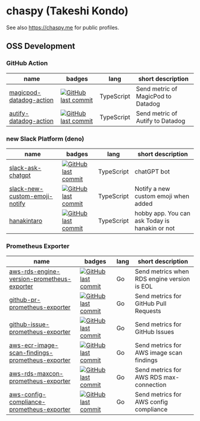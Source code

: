 # chaspy (Takeshi Kondo)

See also https://chaspy.me for public profiles.

## OSS Development

### GitHub Action

| name                                                                                                                         | badges                                                                                                                                                                                                   | lang         | short description                          |
| ---------------------------------------------------------------------------------------------------------------------------- | -------------------------------------------------------------------------------------------------------------------------------------------------------------------------------------------------------- | ------------ | ------------------------------------------ |
| [magicpod-datadog-action](https://github.com/chaspy/magicpod-datadog-action)                                                 | [![GitHub last commit](https://img.shields.io/github/last-commit/chaspy/magicpod-datadog-action.svg)](https://github.com/chaspy/meagicpod-datadog-action)                                                | TypeScript   | Send metric of MagicPod to Datadog         |
| [autify-datadog-action](https://github.com/chaspy/autify-datadog-action)                                                 | [![GitHub last commit](https://img.shields.io/github/last-commit/chaspy/autify-datadog-action.svg)](https://github.com/chaspy/autify-datadog-action)                                                | TypeScript   | Send metric of Autify to Datadog         |

### new Slack Platform (deno)

| name                                                                                     | badges                                                                                                                                       | lang       | short description                              |
| ---------------------------------------------------------------------------------------- | -------------------------------------------------------------------------------------------------------------------------------------------- | ---------- | ---------------------------------------------- |
| [slack-ask-chatgpt](https://github.com/chaspy/slack-ask-chatgpt)                         | [![GitHub last commit](https://img.shields.io/github/last-commit/chaspy/slack-ask-chatgpt.svg)](https://github.com/chaspy/slack-ask-chatgpt) | TypeScript | chatGPT bot                                    |
| [slack-new-custom-emoji-notify](https://github.com/chaspy/slack-new-custom-emoji-notify) | [![GitHub last commit](https://img.shields.io/github/last-commit/chaspy/slack-new-custom-emoji-notify.svg)](https://github.com/chaspy/{})    | TypeScript | Notify a new custom emoji when added           |
| [hanakintaro](https://github.com/chaspy/hanakintaro)                                     | [![GitHub last commit](https://img.shields.io/github/last-commit/chaspy/hanakintaro.svg)](https://github.com/chaspy/hanakintaro)             | TypeScript | hobby app. You can ask Today is hanakin or not |

### Prometheus Exporter

| name                                                                                                                         | badges                                                                                                                                                                                                   | lang | short description                           |
| ---------------------------------------------------------------------------------------------------------------------------- | -------------------------------------------------------------------------------------------------------------------------------------------------------------------------------------------------------- | ---- | ------------------------------------------- |
| [aws-rds-engine-version-prometheus-exporter](https://github.com/chaspy/aws-rds-engine-version-prometheus-exporter)           | [![GitHub last commit](https://img.shields.io/github/last-commit/chaspy/aws-rds-engine-version-prometheus-exporter.svg)](https://github.com/chaspy/aws-rds-engine-version-prometheus-exporter)           | Go   | Send metrics when RDS engine version is EOL |
| [github-pr-prometheus-exporter](https://github.com/chaspy/github-pr-prometheus-exporter)                                     | [![GitHub last commit](https://img.shields.io/github/last-commit/chaspy/github-pr-prometheus-exporter.svg)](https://github.com/chaspy/github-pr-prometheus-exporter)                                     | Go   | Send metrics for GitHub Pull Requests       |
| [github-issue-prometheus-exporter](https://github.com/chaspy/github-issue-prometheus-exporter)                               | [![GitHub last commit](https://img.shields.io/github/last-commit/chaspy/github-issue-prometheus-exporter.svg)](https://github.com/chaspy/github-issue-prometheus-exporter)                               | Go   | Send metrics for GitHub Issues              |
| [aws-ecr-image-scan-findings-prometheus-exporter](https://github.com/chaspy/aws-ecr-image-scan-findings-prometheus-exporter) | [![GitHub last commit](https://img.shields.io/github/last-commit/chaspy/aws-ecr-image-scan-findings-prometheus-exporter.svg)](https://github.com/chaspy/aws-ecr-image-scan-findings-prometheus-exporter) | Go   | Send metrics for AWS image scan findings    |
| [aws-rds-maxcon-prometheus-exporter](https://github.com/chaspy/aws-rds-maxcon-prometheus-exporter)                           | [![GitHub last commit](https://img.shields.io/github/last-commit/chaspy/aws-rds-maxcon-prometheus-exporter.svg)](https://github.com/chaspy/aws-rds-maxcon-prometheus-exporter)                           | Go   | Send metrics for AWS RDS max-connection     |
| [aws-config-compliance-prometheus-exporter](https://github.com/chaspy/aws-config-compliance-prometheus-exporter)             | [![GitHub last commit](https://img.shields.io/github/last-commit/chaspy/aws-config-compliance-prometheus-exporter.svg)](https://github.com/chaspy/aws-config-compliance-prometheus-exporter)             | Go   | Send metrics for AWS config compliance      |
